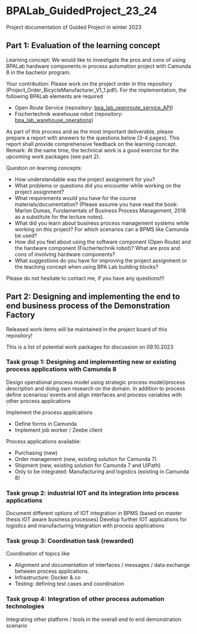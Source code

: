 # BPALab_GuidedProject_23_24
Project documentation of Guided Project in winter 2023

## Part 1: Evaluation of the learning concept 
Learning concept: We would like to investigate the pros and cons of using BPALab hardware components in process automation project with Camunda 8 in the bachelor program.

Your contribution: Please work on the project order in this repository (Project_Order_BicycleManufacturer_V1_1.pdf). 
For the implementation, the following BPALab elements are required
- Open Route Service (repository: [bpa_lab_openroute_service_API](https://github.com/BpaLabTHCologne/bpa_lab_openroute_service_API))
- Fischertechnik warehouse robot (repository: [bpa_lab_warehouse_operations](https://github.com/BpaLabTHCologne/bpa_lab_warehouse_operations))

As part of this process and as the most important deliverable, please prepare a report with answers to the questions below (3-4 pages). This report shall provide comprehensive feedback on the learning concept.
Remark: At the same time, the technical work is  a good exercise for the upcoming work packages (see part 2).

Question on learning concepts:
- How understandable was the project assignment for you? 
- What problems or questions did you encounter while working on the project assignment?
- What requirements would you have for the course materials/documentation? (Please assume you have read the book: Marlon Dumas, Fundamentals of Business Process Management, 2018 as a substitute for the lecture notes).
- What did you learn about business process management systems while working on this project? For which scenarios can a BPMS like Camunda be used?
- How did you feel about using the software component (Open Route) and the hardware component (Fischertechnik robot)? What are pros and cons of involving hardware components?
- What suggestions do you have for improving the project assignment or the teaching concept when using BPA Lab building blocks? 

Please do not hesitate to contact me, if you have any questions!!!

## Part 2: Designing and implementing the end to end business process of the Demonstration Factory
Released work items will be maintained in the project board of this repository!

This is a list of potential work packages for discussion on 09.10.2023

### Task group 1: Designing and implementing new or existing process applications with Camunda 8
Design operational process model using strategic process model/process description and doing own research on the domain. 
In addition to process define scenarios/ events and align interfaces and process variables with other process applications

Implement the process applications
- Define forms in Camunda
- Implement job worker / Zeebe client

 Process applications available:
 - Purchasing (new)
 - Order management (new, existing solution for Camunda 7)
 - Shipment (new, existing solution for Camunda 7 and UIPath)
 - Only to be integrated: Manufacturing and logistics (existing in Camunda 8) 

### Task group 2: industrial IOT and its integration into process applications
Document different options of IOT integration in BPMS (based on master thesis IOT aware business processes)
Develop further IOT applications for logistics and manufacturing
Integration with process applications

### Task group 3: Coordination task (rewarded)
Coordination of topics like 
- Alignment and documentation of interfaces / messages / data exchange between process applications.
- Infrastructure: Docker & co
- Testing: defining test cases and coordination

### Task group 4: Integration of other process automation technologies
Integrating other platform / tools in the overall end to end demonstration scenario  

